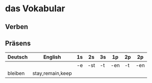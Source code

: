 # das Vokabular
## Verben

## Präsens
Deutsch|English|1s|2s|3s|1p|2p|2p
---|---|---|---|---|---|---|---
|||-e|-st|-t|-en|-t|-en
bleiben|stay,remain,keep|
